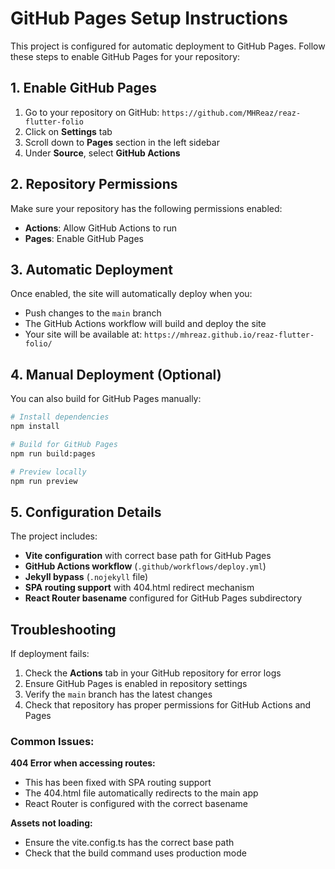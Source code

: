 # GitHub Pages Setup Instructions

This project is configured for automatic deployment to GitHub Pages. Follow these steps to enable GitHub Pages for your repository:

## 1. Enable GitHub Pages

1. Go to your repository on GitHub: `https://github.com/MHReaz/reaz-flutter-folio`
2. Click on **Settings** tab
3. Scroll down to **Pages** section in the left sidebar
4. Under **Source**, select **GitHub Actions**

## 2. Repository Permissions

Make sure your repository has the following permissions enabled:
- **Actions**: Allow GitHub Actions to run
- **Pages**: Enable GitHub Pages

## 3. Automatic Deployment

Once enabled, the site will automatically deploy when you:
- Push changes to the `main` branch
- The GitHub Actions workflow will build and deploy the site
- Your site will be available at: `https://mhreaz.github.io/reaz-flutter-folio/`

## 4. Manual Deployment (Optional)

You can also build for GitHub Pages manually:

```bash
# Install dependencies
npm install

# Build for GitHub Pages
npm run build:pages

# Preview locally
npm run preview
```

## 5. Configuration Details

The project includes:
- **Vite configuration** with correct base path for GitHub Pages
- **GitHub Actions workflow** (`.github/workflows/deploy.yml`)
- **Jekyll bypass** (`.nojekyll` file)
- **SPA routing support** with 404.html redirect mechanism
- **React Router basename** configured for GitHub Pages subdirectory

## Troubleshooting

If deployment fails:
1. Check the **Actions** tab in your GitHub repository for error logs
2. Ensure GitHub Pages is enabled in repository settings
3. Verify the `main` branch has the latest changes
4. Check that repository has proper permissions for GitHub Actions and Pages

### Common Issues:

**404 Error when accessing routes:**
- This has been fixed with SPA routing support
- The 404.html file automatically redirects to the main app
- React Router is configured with the correct basename

**Assets not loading:**
- Ensure the vite.config.ts has the correct base path
- Check that the build command uses production mode